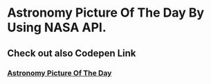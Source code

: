 # Astronomy Picture Of The Day By Using NASA API.

## Check out also Codepen Link
### [Astronomy Picture Of The Day](https://codepen.io/Shajeddsbm/pen/RwpxyKy?editors=0010)